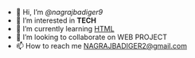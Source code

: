 - 👋 Hi, I’m <i>@nagrajbadiger9</i>
- 👀 I’m interested in <b>TECH</b>
- 🌱 I’m currently learning <u>HTML</u>
- 💞️ I’m looking to collaborate on WEB PROJECT
- 📫 How to reach me NAGRAJBADIGER2@gmail.com

<!---
nagrajbadiger9/nagrajbadiger9 is a ✨ special ✨ repository because its `README.md` (this file) appears on your GitHub profile.
You can click the Preview link to take a look at your changes.
--->
